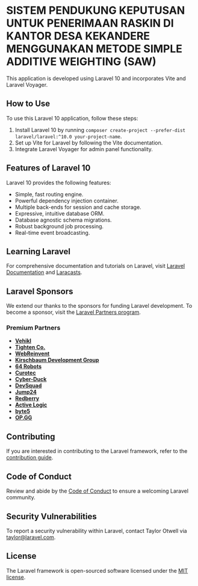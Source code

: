 # SISTEM PENDUKUNG KEPUTUSAN UNTUK PENERIMAAN RASKIN DI KANTOR DESA KEKANDERE MENGGUNAKAN METODE SIMPLE ADDITIVE WEIGHTING (SAW)

This application is developed using Laravel 10 and incorporates Vite and Laravel Voyager.

## How to Use

To use this Laravel 10 application, follow these steps:

1. Install Laravel 10 by running `composer create-project --prefer-dist laravel/laravel:^10.0 your-project-name`.
2. Set up Vite for Laravel by following the Vite documentation.
3. Integrate Laravel Voyager for admin panel functionality.

## Features of Laravel 10

Laravel 10 provides the following features:

- Simple, fast routing engine.
- Powerful dependency injection container.
- Multiple back-ends for session and cache storage.
- Expressive, intuitive database ORM.
- Database agnostic schema migrations.
- Robust background job processing.
- Real-time event broadcasting.

## Learning Laravel

For comprehensive documentation and tutorials on Laravel, visit [Laravel Documentation](https://laravel.com/docs) and [Laracasts](https://laracasts.com).

## Laravel Sponsors

We extend our thanks to the sponsors for funding Laravel development. To become a sponsor, visit the [Laravel Partners program](https://partners.laravel.com).

### Premium Partners

- **[Vehikl](https://vehikl.com/)**
- **[Tighten Co.](https://tighten.co)**
- **[WebReinvent](https://webreinvent.com/)**
- **[Kirschbaum Development Group](https://kirschbaumdevelopment.com)**
- **[64 Robots](https://64robots.com)**
- **[Curotec](https://www.curotec.com/services/technologies/laravel/)**
- **[Cyber-Duck](https://cyber-duck.co.uk)**
- **[DevSquad](https://devsquad.com/hire-laravel-developers)**
- **[Jump24](https://jump24.co.uk)**
- **[Redberry](https://redberry.international/laravel/)**
- **[Active Logic](https://activelogic.com)**
- **[byte5](https://byte5.de)**
- **[OP.GG](https://op.gg)**

## Contributing

If you are interested in contributing to the Laravel framework, refer to the [contribution guide](https://laravel.com/docs/contributions).

## Code of Conduct

Review and abide by the [Code of Conduct](https://laravel.com/docs/contributions#code-of-conduct) to ensure a welcoming Laravel community.

## Security Vulnerabilities

To report a security vulnerability within Laravel, contact Taylor Otwell via [taylor@laravel.com](mailto:taylor@laravel.com).

## License

The Laravel framework is open-sourced software licensed under the [MIT license](https://opensource.org/licenses/MIT).
